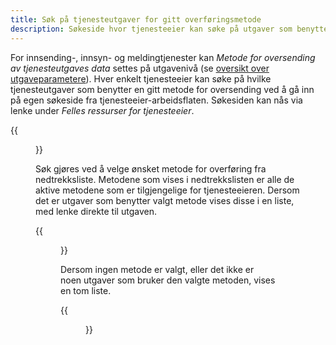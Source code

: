 ```yaml
---
title: Søk på tjenesteutgaver for gitt overføringsmetode
description: Søkeside hvor tjenesteeier kan søke på utgaver som benytter gitt overføringsmetode ved innsending
---
```


For innsending-, innsyn- og meldingtjenester kan _Metode for oversending av tjenesteutgaves data_ settes på utgavenivå (se [oversikt over utgaveparametere](../../tjenestetyper/felles-funksjonalitet/#utgaveparametere)). Hver enkelt tjenesteeier kan søke på hvilke tjenesteutgaver som benytter en gitt
metode for oversending ved å gå inn på egen søkeside fra tjenesteeier-arbeidsflaten. Søkesiden kan nås via lenke under _Felles ressurser for tjenesteeier_.

{{<figure src="/docs/images/guides/tul/shipment-search-link.png?width=400" title="Lenke til søkeside" >}}

Søk gjøres ved å velge ønsket metode for overføring fra nedtrekksliste. Metodene som vises i nedtrekkslisten er alle de aktive metodene som er tilgjengelige for tjenesteeieren. Dersom det er utgaver som benytter valgt 
metode vises disse i en liste, med lenke direkte til utgaven.

{{<figure src="/docs/images/guides/tul/shipment-search-list.png?width=700" title="Søkeresultat" >}}

Dersom ingen metode er valgt, eller det ikke er noen utgaver som bruker den valgte metoden, vises en tom liste.

{{<figure src="/docs/images/guides/tul/shipment-search-empty.png?width=700" title="Ingen metode valgt/tomt søkeresultat" >}}